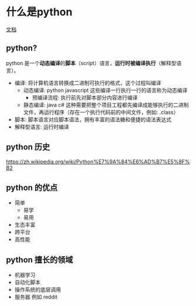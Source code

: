 # 什么是python

[文档](https://docs.python.org/3/)

## python?

python 是一个**动态编译**的**脚本**（script）语言，**运行时被编译执行**（解释型语言）。

- 编译: 将计算机语言转换成二进制可执行的格式，这个过程叫编译
  - 动态编译: python javascript 这些编译一行执行一行的语言称为动态编译
    - 预编译流程: 执行前先对脚本部分内容进行编译
  - 静态编译: java c# 这种需要把整个项目工程都先编译成能够执行的二进制文件，再运行程序（存在一个执行代码前的中间文件，例如: .class）
- 脚本: 脚本语言对应脚本语法，拥有丰富的语法糖和便捷的语法表达式
- 解释型语言: 运行时编译

## python 历史

https://zh.wikipedia.org/wiki/Python%E7%9A%84%E6%AD%B7%E5%8F%B2

## python 的优点

- 简单
  - 易学
  - 易用
- 生态丰富
- 跨平台
- 高性能

## python 擅长的领域

- 机器学习
- 自动化脚本
- 操作系统的底层调用
- 服务器 例如 reddit
